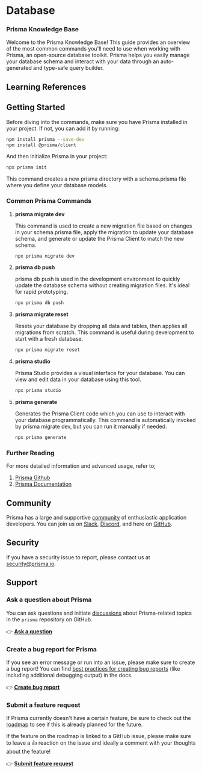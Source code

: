 # Database
### Prisma Knowledge Base

Welcome to the Prisma Knowledge Base! This guide provides an overview of the most common commands you'll need to use when working with Prisma, an open-source database toolkit. Prisma helps you easily manage your database schema and interact with your data through an auto-generated and type-safe query builder.

## Learning References

## Getting Started

Before diving into the commands, make sure you have Prisma installed in your project. If not, you can add it by running:

```bash
npm install prisma --save-dev
npm install @prisma/client
```

And then initialize Prisma in your project:

```bash
npx prisma init
```

This command creates a new prisma directory with a schema.prisma file where you define your database models.

### Common Prisma Commands

1. **prisma migrate dev**

   This command is used to create a new migration file based on changes in your schema.prisma file, apply the migration to update your database schema, and generate or update the Prisma Client to match the new schema.

   ```bash
   npx prisma migrate dev
   ```

2. **prisma db push**

   prisma db push is used in the development environment to quickly update the database schema without creating migration files. It's ideal for rapid prototyping.

   ```bash
   npx prisma db push
   ```

3. **prisma migrate reset**

   Resets your database by dropping all data and tables, then applies all migrations from scratch. This command is useful during development to start with a fresh database.

   ```bash
   npx prisma migrate reset
   ```

4. **prisma studio**

   Prisma Studio provides a visual interface for your database. You can view and edit data in your database using this tool.

   ```bash
   npx prisma studio
   ```

5. **prisma generate**

   Generates the Prisma Client code which you can use to interact with your database programmatically. This command is automatically invoked by prisma migrate dev, but you can run it manually if needed.

   ```bash
   npx prisma generate
   ```

### Further Reading

For more detailed information and advanced usage, refer to;

1. [Prisma Github](https://github.com/prisma/prisma)
2. [Prisma Documentation](https://www.prisma.io/docs/)

## Community

Prisma has a large and supportive [community](https://www.prisma.io/community) of enthusiastic application developers. You can join us on [Slack](https://slack.prisma.io), [Discord](https://pris.ly/discord), and here on [GitHub](https://github.com/prisma/prisma/discussions).

## Security

If you have a security issue to report, please contact us at [security@prisma.io](mailto:security@prisma.io?subject=[GitHub]%20Prisma%202%20Security%20Report%20).

## Support

### Ask a question about Prisma

You can ask questions and initiate [discussions](https://github.com/prisma/prisma/discussions/) about Prisma-related topics in the `prisma` repository on GitHub.

👉 [**Ask a question**](https://github.com/prisma/prisma/discussions/new)

### Create a bug report for Prisma

If you see an error message or run into an issue, please make sure to create a bug report! You can find [best practices for creating bug reports](https://www.prisma.io/docs/guides/other/troubleshooting-orm/creating-bug-reports) (like including additional debugging output) in the docs.

👉 [**Create bug report**](https://pris.ly/prisma-prisma-bug-report)

### Submit a feature request

If Prisma currently doesn't have a certain feature, be sure to check out the [roadmap](https://www.prisma.io/docs/more/roadmap) to see if this is already planned for the future.

If the feature on the roadmap is linked to a GitHub issue, please make sure to leave a 👍 reaction on the issue and ideally a comment with your thoughts about the feature!

👉 [**Submit feature request**](https://github.com/prisma/prisma/issues/new?assignees=&labels=&template=feature_request.md&title=)
